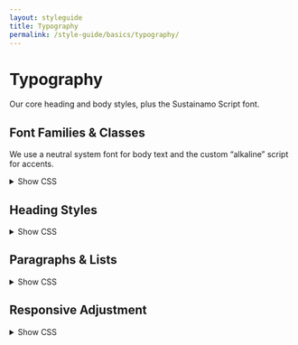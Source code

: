 ```yaml
---
layout: styleguide
title: Typography
permalink: /style-guide/basics/typography/
---
```


# Typography

Our core heading and body styles, plus the Sustainamo Script font.

## Font Families & Classes

We use a neutral system font for body text and the custom “alkaline” script for accents.

<details amrkdown="1">
<summary>Show CSS</summary>

/* Body text */
body, p, ul, ol {
  font-family: system-ui, -apple-system, BlinkMacSystemFont, "Segoe UI", Roboto, sans-serif;
}

/* Sustainamo Script */
.sustainamo-script {
  font-family: "alkaline", sans-serif;
  font-weight: normal;
  font-style: normal;
  font-size: 1.1rem;
}

</details>

## Heading Styles

<details>
  <summary>Show CSS</summary>

```css
h1 { font-size: 1.8rem; margin: 1.5rem 0 1rem;  font-weight: 300; color: #204312; }
h2 { font-size: 1.5rem; margin: 1.25rem 0 .75rem; color: #204312; }
h3 { font-size: 1.25rem; margin: 1rem 0 .5rem;   color: #204312; }
h4 { font-size: 1.1rem;  margin: .75rem 0 .5rem;  color: #204312; }
```

</details>

## Paragraphs & Lists

<details>
  <summary>Show CSS</summary>

```css
p, ul, ol {
  line-height: 1.6;
  color: #333;
  margin-bottom: 1rem;
}
```

</details>

## Responsive Adjustment

<details>
  <summary>Show CSS</summary>

```css
@media (min-width: 768px) {
  h1 { font-size: 2.2rem; }
}
```

</details>
